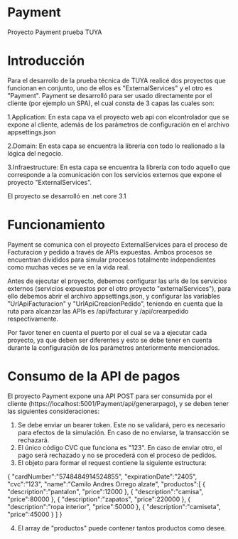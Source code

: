 # Payment
Proyecto Payment prueba TUYA
# Introducción
Para el desarrollo de la prueba técnica de TUYA realicé dos proyectos que funcionan en conjunto, uno de ellos es "ExternalServices" y el otro es "Payment".
Payment se desarrolló para ser usado directamente por el cliente (por ejemplo un SPA), el cual consta de 3 capas las cuales son:

1.Application: En esta capa va el proyecto web api con elcontrolador que se expone al cliente, además de los parámetros de configuración en el archivo appsettings.json

2.Domain: En esta capa se encuentra la librería con todo lo realionado a la lógica del negocio.

3.Infraestructure: En esta capa se encuentra la librería con todo aquello que corresponde a la comunicación con los servicios externos que expone el proyecto "ExternalServices".

El proyecto se desarrolló en .net core 3.1
# Funcionamiento

Payment se comunica con el proyecto ExternalServices para el proceso de Facturacion y pedido a través de APIs expuestas. Ambos procesos se encuentran divididos para simular
procesos totalmente independientes como muchas veces se ve en la vida real.

Antes de ejecutar el proyecto, debemos configurar las urls de los servicios externos (servicios expuestos por el otro proyecto "externalServices"), para ello debemos abrir el
archivo appsettings.json, y configurar las variables "UrlApiFacturacion" y "UrlApiCreacionPedido", teniendo en cuenta que la ruta para alcanzar las APIs es /api/facturar y /api/crearpedido
respectivamente.

Por favor tener en cuenta el puerto por el cual se va a ejecutar cada proyecto, ya que deben ser diferentes y esto se debe tener en cuenta durante la configuración
de los parámetros anteriormente mencionados.

# Consumo de la API de pagos

El proyecto Payment expone una API POST para ser consumida por el cliente (https://localhost:5001/Payment/api/generarpago), y se deben tener las siguientes consideraciones:

1. Se debe enviar un bearer token. Este no se validará, pero es necesario para efectos de la simulación. En caso de no enviarse, la transacción se rechazará.
2. El único código CVC que funciona es "123". En caso de enviar otro, el pago será rechazado y no se procederá con el proceso de pedidos.
3. El objeto para formar el request contiene la siguiente estructura:

{
   "cardNumber":"5748484914524855",
   "expirationDate":"2405",
   "cvc":"123",
   "name":"Camilo Andres Orrego alzate",
   "productos":[
      {
         "description":"pantalon",
         "price":12000
      },
      {
         "description":"camisa",
         "price":80000
      },
      {
         "description":"zapatos",
         "price":220000
      },
      {
         "description":"ropa interior",
         "price":50000
      },
      {
         "description":"camiseta",
         "price":45000
      }
   ]
}

4. El array de "productos" puede contener tantos productos como desee.
